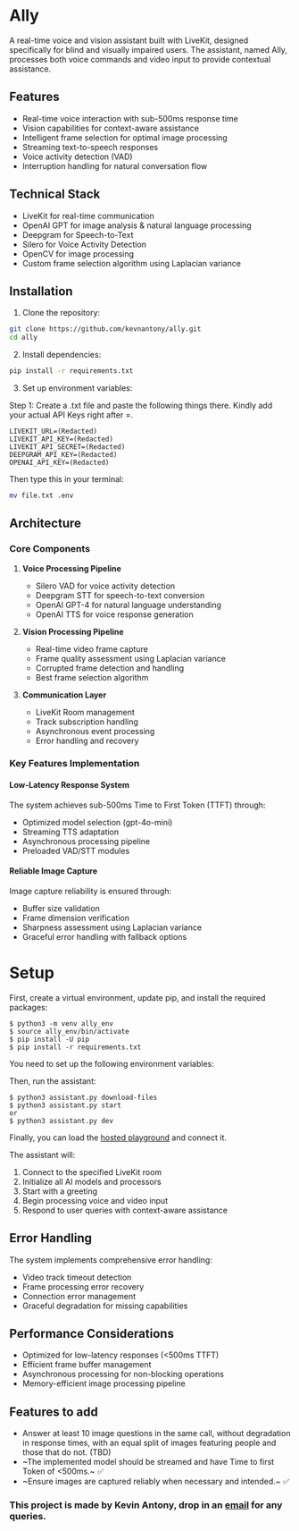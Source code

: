 # Ally

A real-time voice and vision assistant built with LiveKit, designed specifically for blind and visually impaired users. The assistant, named Ally, processes both voice commands and video input to provide contextual assistance.

## Features

- Real-time voice interaction with sub-500ms response time
- Vision capabilities for context-aware assistance
- Intelligent frame selection for optimal image processing
- Streaming text-to-speech responses
- Voice activity detection (VAD)
- Interruption handling for natural conversation flow

## Technical Stack

- LiveKit for real-time communication
- OpenAI GPT for image analysis & natural language processing
- Deepgram for Speech-to-Text
- Silero for Voice Activity Detection
- OpenCV for image processing
- Custom frame selection algorithm using Laplacian variance

## Installation

1. Clone the repository:
```bash
git clone https://github.com/kevnantony/ally.git
cd ally
```

2. Install dependencies:
```bash
pip install -r requirements.txt
```

3. Set up environment variables:

Step 1: Create a .txt file and paste the following things there. Kindly add your actual API Keys right after =.

```
LIVEKIT_URL=(Redacted)
LIVEKIT_API_KEY=(Redacted)
LIVEKIT_API_SECRET=(Redacted)
DEEPGRAM_API_KEY=(Redacted)
OPENAI_API_KEY=(Redacted)
```
Then type this in your terminal:

```bash
mv file.txt .env
```

## Architecture

### Core Components

1. **Voice Processing Pipeline**
   - Silero VAD for voice activity detection
   - Deepgram STT for speech-to-text conversion
   - OpenAI GPT-4 for natural language understanding
   - OpenAI TTS for voice response generation

2. **Vision Processing Pipeline**
   - Real-time video frame capture
   - Frame quality assessment using Laplacian variance
   - Corrupted frame detection and handling
   - Best frame selection algorithm

3. **Communication Layer**
   - LiveKit Room management
   - Track subscription handling
   - Asynchronous event processing
   - Error handling and recovery

### Key Features Implementation

#### Low-Latency Response System
The system achieves sub-500ms Time to First Token (TTFT) through:
- Optimized model selection (gpt-4o-mini)
- Streaming TTS adaptation
- Asynchronous processing pipeline
- Preloaded VAD/STT modules

#### Reliable Image Capture
Image capture reliability is ensured through:
- Buffer size validation
- Frame dimension verification
- Sharpness assessment using Laplacian variance
- Graceful error handling with fallback options

# Setup

First, create a virtual environment, update pip, and install the required packages:

```
$ python3 -m venv ally_env
$ source ally_env/bin/activate
$ pip install -U pip
$ pip install -r requirements.txt
```

You need to set up the following environment variables:

Then, run the assistant:

```
$ python3 assistant.py download-files
$ python3 assistant.py start
or
$ python3 assistant.py dev
```

Finally, you can load the [hosted playground](https://agents-playground.livekit.io/) and connect it.

The assistant will:
1. Connect to the specified LiveKit room
2. Initialize all AI models and processors
3. Start with a greeting
4. Begin processing voice and video input
5. Respond to user queries with context-aware assistance


## Error Handling

The system implements comprehensive error handling:
- Video track timeout detection
- Frame processing error recovery
- Connection error management
- Graceful degradation for missing capabilities

## Performance Considerations

- Optimized for low-latency responses (<500ms TTFT)
- Efficient frame buffer management
- Asynchronous processing for non-blocking operations
- Memory-efficient image processing pipeline

## Features to add 

- Answer at least 10 image questions in the same call, without degradation in response times, with an equal split of images featuring people and those that do not. (TBD)
- ~The implemented model should be streamed and have Time to first Token of <500ms.~ ✅
- ~Ensure images are captured reliably when necessary and intended.~ ✅


### This project is made by Kevin Antony, drop in an [email](mailto:kevinantony.work@gmail.com) for any queries.


